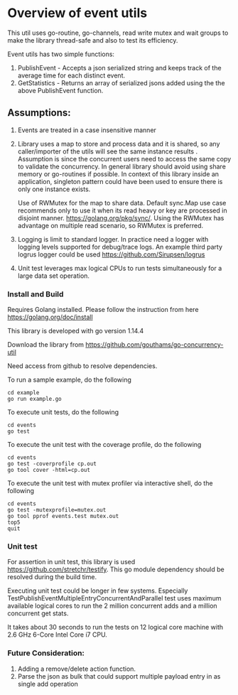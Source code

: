 # Overview of event utils
This util uses go-routine, go-channels, read write mutex and wait groups to make the library thread-safe 
and also to test its efficiency.

Event utils has two simple functions:
1) PublishEvent - Accepts a json serialized string and keeps track of the average time for each distinct event.
2) GetStatistics - Returns an array of serialized jsons added using the the above PublishEvent function.
    
## Assumptions:

1) Events are treated in a case insensitive manner

2) Library uses a map to store and process data and it is shared, so any caller/importer of the utils will see the same
    instance results . Assumption is since the concurrent users need to access the same copy to validate the concurrency.
    In general library should avoid using share memory or go-routines if possible. In context of this library inside 
    an application, singleton pattern could have been used to ensure there is only one instance exists.
    
    Use of RWMutex for the map to share data. 
    Default sync.Map use case recommends only to use it when its read heavy or key are processed in disjoint manner.
    https://golang.org/pkg/sync/. Using the RWMutex has advantage on multiple read scenario, so RWMutex is preferred.
     
3) Logging is limit to standard logger. In practice need a logger with logging levels supported for debug/trace logs.
   An example third party logrus logger could be used https://github.com/Sirupsen/logrus

4) Unit test leverages max logical CPUs to run tests simultaneously for a large data set operation. 

### Install and Build
Requires Golang installed. Please follow the instruction from here https://golang.org/doc/install

This library is developed with go version 1.14.4

Download the library from https://github.com/gouthams/go-concurrency-util

Need access from github to resolve dependencies.

To run a sample example, do the following
```shell script
cd example
go run example.go
```

To execute unit tests, do the following
```shell script
cd events
go test
```

To execute the unit test with the coverage profile, do the following
```shell script
cd events
go test -coverprofile cp.out
go tool cover -html=cp.out
```

To execute the unit test with mutex profiler via interactive shell, do the following
```shell script
cd events
go test -mutexprofile=mutex.out
go tool pprof events.test mutex.out
top5
quit
```

### Unit test
For assertion in unit test, this library is used https://github.com/stretchr/testify. 
This go module dependency should be resolved during the build time.  

Executing unit test could be longer in few systems. 
Especially TestPublishEventMultipleEntryConcurrentAndParallel test uses maximum available logical cores
to run the 2 million concurrent adds and a million concurrent get stats.

It takes about 30 seconds to run the tests on 12 logical core machine with 2.6 GHz 6-Core Intel Core i7 CPU.

### Future Consideration:
   1) Adding a remove/delete action function.
   2) Parse the json as bulk that could support multiple payload entry in as single add operation
   